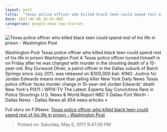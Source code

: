 ```yaml
---
layout: post
title:  "Texas police officer who killed black teen could spend rest of his life in prison - Washington Post"
date: 2017-05-06 16:47:00Z
categories: google-news-top-stories
---
```


![Texas police officer who killed black teen could spend rest of his life in prison - Washington Post](https://images.washingtonpost.com/?url=http://img.washingtonpost.com/news/post-nation/wp-content/uploads/sites/23/2017/05/RoyOliverFeatured.jpg&w=1484&op=resize&opt=1&filter=antialias)

Washington Post Texas police officer who killed black teen could spend rest of his life in prison Washington Post A Texas police officer turned himself in on Friday after he was charged with murder in the shooting death of a 15-year-old. Roy Durwood Oliver, a patrol officer in the Dallas suburb of Balch Springs since July 2011, was released on $300,000 bail. KING: Justice for Jordan Edwards means more than jailing killer New York Daily News Texas police officer faces murder charge in 15-year-old Jordan Edwards' death New York's PIX11 / WPIX-TV The Latest: Experts Say Convictions Rare in Police Shootings U.S. News & World Report NBC 5 Dallas-Fort Worth - Dallas News - Dallas News all 454 news articles »


Full story on F3News: [Texas police officer who killed black teen could spend rest of his life in prison - Washington Post](http://www.f3nws.com/n/MUCfXB)

> Posted on: Saturday, May 6, 2017 9:47:00 PM
